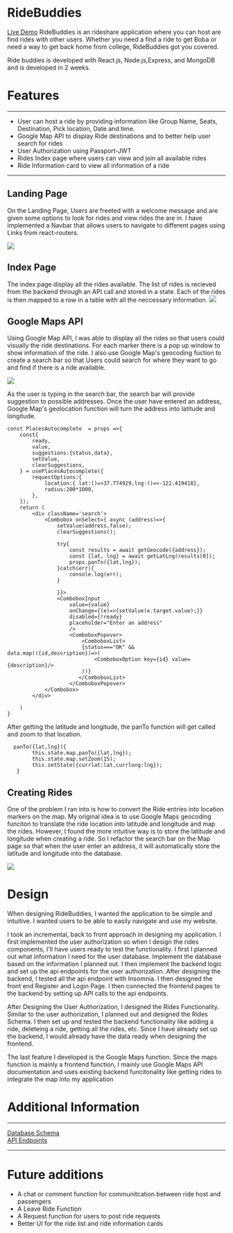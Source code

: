 # RideBuddies

[Live Demo](https://ride-buddies.herokuapp.com/)
RideBuddies is an rideshare application where you can host are find rides with other users. Whether you need a find a ride to
get Boba or need a way to get back home from college, RideBuddies got you covered.

Ride buddies is developed with React.js, Node.js,Express, and MongoDB and is developed in 2 weeks.

# Features

---

-  User can host a ride by providing information like Group Name, Seats, Destination, Pick location, Date and time.
-  Google Map API to display Ride destinations and to better help user search for rides
-  User Authorization using Passport-JWT
-  Rides Index page where users can view and join all available rides
-  Ride Information card to view all information of a ride

---

## Landing Page

On the Landing Page, Users are freeted with a welcome message and are given some options to look for rides and view rides the are in.
I have implemented a Navbar that allows users to navigate to different pages using Links from react-routers.

![](screenshot/Dashboard.png)

## Index Page

The index page display all the rides available. The list of rides is recieved from the backend through an API call and stored in a state. Each of the rides is then mapped to a row in a table with all the neccessary information.
![](screenshot/index.png)

## Google Maps API

Using Google Map API, I was able to display all the rides so that users could visually the ride destinations. For each marker there is a pop up window to show information of the ride. I also use Google Map's geocoding fuction to create a search bar so that Users could search for where they want to go and find if there is a ride available.

![](screenshot/map.png)

As the user is typing in the search bar, the search bar will provide suggestion to possible addresses. Once the user have entered an address, Google Map's geolocation function will turn the address into latitude and longitude.

```
const PlacesAutocomplete  = props =>{
    const{
        ready,
        value,
        suggestions:{status,data},
        setValue,
        clearSuggestions,
    } = usePlacesAutocomplete({
        requestOptions:{
            location:{ lat:()=>37.774929,lng:()=>-122.419418},
            radius:200*1000,
        },
    });
    return (
        <div className='search'>
            <Combobox onSelect={ async (address)=>{
                setValue(address,false);
                clearSuggestions();

                try{
                    const results = await getGeocode({address});
                    const {lat, lng} = await getLatLng(results[0]);
                    props.panTo({lat,lng});
                }catch(err){
                    console.log(err);
                }

                }}>
                <ComboboxInput
                    value={value}
                    onChange={(e)=>{setValue(e.target.value);}}
                    disabled={!ready}
                    placeholder="Enter an address"
                    />
                    <ComboboxPopover>
                        <ComboboxList>
                        {status==="OK" && data.map(({id,description})=>(
                            <ComboboxOption key={id} value={description}/>
                        ))}
                       </ComboboxList>
                    </ComboboxPopover>
            </Combobox>
        </div>

    )
}
```

After getting the latitude and longitude, the panTo function will get called and zoom to that location.

```
  panTo({lat,lng}){
        this.state.map.panTo({lat,lng});
        this.state.map.setZoom(15);
        this.setState({currlat:lat,currlong:lng});
   }
```

## Creating Rides

One of the problem I ran into is how to convert the Ride entries into location markers on the map. My original idea is to use Google Maps geocoding funciton to translate the ride location into latitude and longitude and map the rides. However, I found the more intuitive way is to store the latitude and longitude when creating a ride. So I refactor the search bar on the Map page so that when the user enter an address, it will automatically store the latitude and longitude into the database.

![](screenshot/create_ride.png)

# Design

When designing RideBuddies, I wanted the application to be simple and intuitive.
I wanted users to be able to easily navigate and use my website.

I took an incremental, back to front approach in designing my application. I first implemented
the user authorization so when I design the rides components, I'll have users ready to test the functionality.
I first I planned out what information I need for the user database. Implement the database based on the
information I planned out. I then implement the backend logic and set up the api endpoints for the user authorization.
After designing the backend, I tested all the api endpoint with Insomnia. I then designed the front end Register and Login Page.
I then connected the frontend pages to the backend by setting up API calls to the api endpoints.

After Designing the User Authorization, I designed the Rides Functionality. Similar to the user authorization, I planned out
and designed the Rides Schema. I then set up and tested the backend functionality like adding a ride, deleteing a ride,
getting all the rides, etc. Since I have already set up the backend, I would already have the data ready when designing the frontend.

The last feature I developed is the Google Maps function. Since the maps function is mainly a frontend function, I mainly use Google Maps API
documentation and uses existing backend funcitonality like getting rides to integrate the map into my application

# Additional Information

---

[Database Schema](https://github.com/rjzhao1/RideBuddiesDeploy/wiki/Schema)\
[API Endpoints](https://github.com/rjzhao1/RideBuddiesDeploy/wiki/API-Endpoints)

---

# Future additions

-  A chat or comment function for communitcation between ride host and passengers
-  A Leave Ride Function
-  A Request function for users to post ride requests
-  Better UI for the ride list and ride information cards
